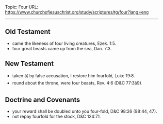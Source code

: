 Topic: Four
URL: https://www.churchofjesuschrist.org/study/scriptures/tg/four?lang=eng

---

## Old Testament

- came the likeness of four living creatures, Ezek. 1:5.
- four great beasts came up from the sea, Dan. 7:3.

## New Testament

- taken â¦ by false accusation, I restore him fourfold, Luke 19:8.
- round about the throne, were four beasts, Rev. 4:6 (D&C 77:3â9).

## Doctrine and Covenants

- your reward shall be doubled unto you four-fold, D&C 98:26 (98:44, 47).
- not repay fourfold for the stock, D&C 124:71.

